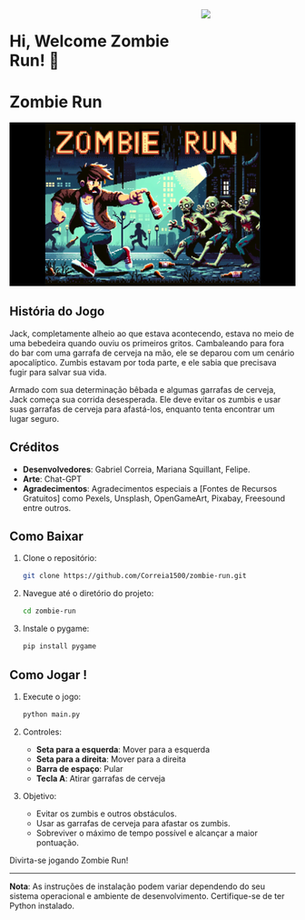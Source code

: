 <img align="right" width="33%" style="margin-bottom: 2em" src="https://owlbertsio-resized.s3.amazonaws.com/Popper.psd.full.png">

# Hi, Welcome Zombie Run! :wave:



# Zombie Run

![Zombie Run](assets/img/zombie-run.png)

## História do Jogo

Jack, completamente alheio ao que estava acontecendo, estava no meio de uma bebedeira quando ouviu os primeiros gritos. Cambaleando para fora do bar com uma garrafa de cerveja na mão, ele se deparou com um cenário apocalíptico. Zumbis estavam por toda parte, e ele sabia que precisava fugir para salvar sua vida.

Armado com sua determinação bêbada e algumas garrafas de cerveja, Jack começa sua corrida desesperada. Ele deve evitar os zumbis e usar suas garrafas de cerveja para afastá-los, enquanto tenta encontrar um lugar seguro.

## Créditos

- **Desenvolvedores**: Gabriel Correia, Mariana Squillant, Felipe.
- **Arte**: Chat-GPT 
- **Agradecimentos**: Agradecimentos especiais a [Fontes de Recursos Gratuitos] como Pexels, Unsplash, OpenGameArt, Pixabay, Freesound entre outros.

## Como Baixar

1. Clone o repositório:
    ```sh
    git clone https://github.com/Correia1500/zombie-run.git
    ```
2. Navegue até o diretório do projeto:
    ```sh
    cd zombie-run
    ```
3. Instale o pygame:
    ```sh
    pip install pygame
    ```

## Como Jogar !

1. Execute o jogo:
    ```sh
    python main.py
    ```

2. Controles:
    - **Seta para a esquerda**: Mover para a esquerda
    - **Seta para a direita**: Mover para a direita
    - **Barra de espaço**: Pular
    - **Tecla A**: Atirar garrafas de cerveja

3. Objetivo:
    - Evitar os zumbis e outros obstáculos.
    - Usar as garrafas de cerveja para afastar os zumbis.
    - Sobreviver o máximo de tempo possível e alcançar a maior pontuação.

Divirta-se jogando Zombie Run!

---

**Nota**: As instruções de instalação podem variar dependendo do seu sistema operacional e ambiente de desenvolvimento. Certifique-se de ter Python instalado.

